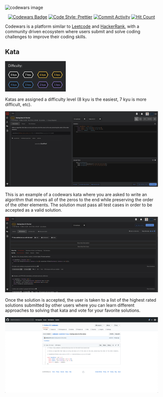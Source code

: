 ![codewars image](https://camo.githubusercontent.com/1e840d7fa088dab67fd5431f4b42dca53ce61dcc/68747470733a2f2f7261772e6769746875622e636f6d2f726f68616e2d7061756c2f436f6465776172732d536f6c7574696f6e732f6d61737465722f636f6465776172732d6c6f676f2e6a7067)

<p align="center">
    <a href="https://www.codewars.com/users/AndrewKil">
        <img src="https://www.codewars.com/users/AndrewKil/badges/micro"
            alt="Codewars Badge"></a>
    <a href="https://github.com/prettier/prettier">
        <img src="https://img.shields.io/badge/code%20style-prettier-ff69b4?style=flat-square&logo=prettier"
            alt="Code Style: Prettier"></a>
    <a href="https://img.shields.io/github/commit-activity/m/andrew-kil/codewars?style=flat-square">
        <img src="https://img.shields.io/github/commit-activity/m/andrew-kil/codewars?style=flat-square&logo=github"
            alt="Commit Activity"></a>
    <a href="http://hits.dwyl.com/andrew-kil/codewars">
        <img src="http://hits.dwyl.com/andrew-kil/codewars.svg"
            alt="Hit Count"></a>
</p>

Codewars is a platform similar to <a target="_blank" href="https://leetcode.com/">Leetcode</a> and <a target="_blank" href="https://www.hackerrank.com/">HackerRank</a>, with a community driven ecosystem where users submit and solve coding challenges to improve their coding skills.

## Kata

<img src="assets/codewars-difficulty.png" width="200" height="100" />

Katas are assigned a difficulty level (8 kyu is the easiest, 7 kyu is more difficult, etc).

![Kata Example](assets/codewars-kata.png)

This is an example of a codewars kata where you are asked to write an algorithm that moves all of the zeros to the end while preserving the order of the other elements. The solution must pass all test cases in order to be accepted as a valid solution.

![Kata Solutions](assets/codewars-solutions.png)

Once the solution is accepted, the user is taken to a list of the highest rated solutions submitted by other users where you can learn different approaches to solving that kata and vote for your favorite solutions.

![Kata Solutions](assets/codewars-github.png)
